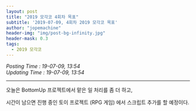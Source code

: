 ```yaml
---
layout: post
title: "2019 모각코 4회차 목표"
subtitle: '2019-07-09, 4회차 2019 모각코 목표'
author: "jopemachine"
header-img: "img/post-bg-infinity.jpg"
header-mask: 0.3
tags:
  - 2019 모각코
---
```


<i>Posting Time : 19-07-09, 13:54 </i><br>
<i>Updating Time : 19-07-09, 13:54 </i><br>

---

오늘은 BottomUp 프로젝트에서 맡은 일 처리를 좀 더 하고,

시간이 남으면 진행 중인 토이 프로젝트 (RPG 게임) 에서 스크립트 추가를 할 예정이다.